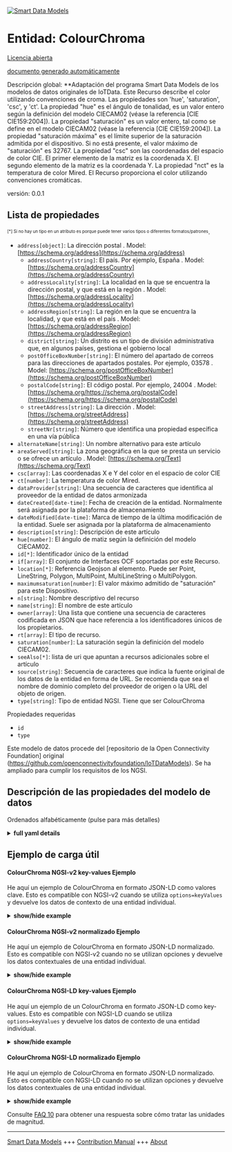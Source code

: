 <!-- 10-Header -->  
[![Smart Data Models](https://smartdatamodels.org/wp-content/uploads/2022/01/SmartDataModels_logo.png "Logo")](https://smartdatamodels.org)  
Entidad: ColourChroma  
=====================<!-- /10-Header -->  
<!-- 15-License -->  
[Licencia abierta](https://github.com/smart-data-models//dataModel.OCF/blob/master/ColourChroma/LICENSE.md)  
[documento generado automáticamente](https://docs.google.com/presentation/d/e/2PACX-1vTs-Ng5dIAwkg91oTTUdt8ua7woBXhPnwavZ0FxgR8BsAI_Ek3C5q97Nd94HS8KhP-r_quD4H0fgyt3/pub?start=false&loop=false&delayms=3000#slide=id.gb715ace035_0_60)  
<!-- /15-License -->  
<!-- 20-Description -->  
Descripción global: **Adaptación del programa Smart Data Models de los modelos de datos originales de IoTData. Este Recurso describe el color utilizando convenciones de croma. Las propiedades son 'hue', 'saturation', 'csc', y 'ct'. La propiedad "hue" es el ángulo de tonalidad, es un valor entero según la definición del modelo CIECAM02 (véase la referencia [CIE CIE159:2004]). La propiedad "saturación" es un valor entero, tal como se define en el modelo CIECAM02 (véase la referencia [CIE CIE159:2004]). La propiedad "saturación máxima" es el límite superior de la saturación admitida por el dispositivo. Si no está presente, el valor máximo de "saturación" es 32767. La propiedad "csc" son las coordenadas del espacio de color CIE.   El primer elemento de la matriz es la coordenada X.   El segundo elemento de la matriz es la coordenada Y. La propiedad "nct" es la temperatura de color Mired. El Recurso proporciona el color utilizando convenciones cromáticas.  
versión: 0.0.1  
<!-- /20-Description -->  
<!-- 30-PropertiesList -->  

## Lista de propiedades  

<sup><sub>[*] Si no hay un tipo en un atributo es porque puede tener varios tipos o diferentes formatos/patrones</sub></sup>.  
- `address[object]`: La dirección postal  . Model: [https://schema.org/address](https://schema.org/address)	- `addressCountry[string]`: El país. Por ejemplo, España  . Model: [https://schema.org/addressCountry](https://schema.org/addressCountry)  
	- `addressLocality[string]`: La localidad en la que se encuentra la dirección postal, y que está en la región  . Model: [https://schema.org/addressLocality](https://schema.org/addressLocality)  
	- `addressRegion[string]`: La región en la que se encuentra la localidad, y que está en el país  . Model: [https://schema.org/addressRegion](https://schema.org/addressRegion)  
	- `district[string]`: Un distrito es un tipo de división administrativa que, en algunos países, gestiona el gobierno local    
	- `postOfficeBoxNumber[string]`: El número del apartado de correos para las direcciones de apartados postales. Por ejemplo, 03578  . Model: [https://schema.org/postOfficeBoxNumber](https://schema.org/postOfficeBoxNumber)  
	- `postalCode[string]`: El código postal. Por ejemplo, 24004  . Model: [https://schema.org/https://schema.org/postalCode](https://schema.org/https://schema.org/postalCode)  
	- `streetAddress[string]`: La dirección  . Model: [https://schema.org/streetAddress](https://schema.org/streetAddress)  
	- `streetNr[string]`: Número que identifica una propiedad específica en una vía pública    
- `alternateName[string]`: Un nombre alternativo para este artículo  - `areaServed[string]`: La zona geográfica en la que se presta un servicio o se ofrece un artículo  . Model: [https://schema.org/Text](https://schema.org/Text)- `csc[array]`: Las coordenadas X e Y del color en el espacio de color CIE  - `ct[number]`: La temperatura de color Mired.  - `dataProvider[string]`: Una secuencia de caracteres que identifica al proveedor de la entidad de datos armonizada  - `dateCreated[date-time]`: Fecha de creación de la entidad. Normalmente será asignada por la plataforma de almacenamiento  - `dateModified[date-time]`: Marca de tiempo de la última modificación de la entidad. Suele ser asignada por la plataforma de almacenamiento  - `description[string]`: Descripción de este artículo  - `hue[number]`: El ángulo de matiz según la definición del modelo CIECAM02.  - `id[*]`: Identificador único de la entidad  - `if[array]`: El conjunto de Interfaces OCF soportadas por este Recurso.  - `location[*]`: Referencia Geojson al elemento. Puede ser Point, LineString, Polygon, MultiPoint, MultiLineString o MultiPolygon.  - `maximumsaturation[number]`: El valor máximo admitido de "saturación" para este Dispositivo.  - `n[string]`: Nombre descriptivo del recurso  - `name[string]`: El nombre de este artículo  - `owner[array]`: Una lista que contiene una secuencia de caracteres codificada en JSON que hace referencia a los identificadores únicos de los propietarios.  - `rt[array]`: El tipo de recurso.  - `saturation[number]`: La saturación según la definición del modelo CIECAM02.  - `seeAlso[*]`: lista de uri que apuntan a recursos adicionales sobre el artículo  - `source[string]`: Secuencia de caracteres que indica la fuente original de los datos de la entidad en forma de URL. Se recomienda que sea el nombre de dominio completo del proveedor de origen o la URL del objeto de origen.  - `type[string]`: Tipo de entidad NGSI. Tiene que ser ColourChroma  <!-- /30-PropertiesList -->  
<!-- 35-RequiredProperties -->  
Propiedades requeridas  
- `id`  - `type`  <!-- /35-RequiredProperties -->  
<!-- 40-RequiredProperties -->  
Este modelo de datos procede del [repositorio de la Open Connectivity Foundation] original (https://github.com/openconnectivityfoundation/IoTDataModels). Se ha ampliado para cumplir los requisitos de los NGSI.  
<!-- /40-RequiredProperties -->  
<!-- 50-DataModelHeader -->  
## Descripción de las propiedades del modelo de datos  
Ordenados alfabéticamente (pulse para más detalles)  
<!-- /50-DataModelHeader -->  
<!-- 60-ModelYaml -->  
<details><summary><strong>full yaml details</strong></summary>    
```yaml  
ColourChroma:    
  description: 'Smart Data Models Program adaptation of the original IoTData data Models. This Resource describes the colour using chroma conventions. Properties are ''hue'', ''saturation'', ''csc'', and ''ct''. The Property ''hue'' is the hue angle, it is an integer value as defined by the CIECAM02 model definition (see reference [CIE CIE159:2004]). The Property ''saturation'' is an integer value as defined by the CIECAM02 model definition (see reference [CIE CIE159:2004]). The Property ''maximumsaturation'' is the upper bound on the saturation supported by the Device. If not present the maximum value for ''saturation'' is 32767. The Property ''csc'' is the colour space coordinates in CIE colour space.   The first item in the array is the X coordinate.   The second item in the array is the Y coordinate. The Property ''nct'' is the Mired colour temperature. The Resource provides the colour using chroma conventions.'    
  properties:    
    address:    
      description: The mailing address    
      properties:    
        addressCountry:    
          description: 'The country. For example, Spain'    
          type: string    
          x-ngsi:    
            model: https://schema.org/addressCountry    
            type: Property    
        addressLocality:    
          description: 'The locality in which the street address is, and which is in the region'    
          type: string    
          x-ngsi:    
            model: https://schema.org/addressLocality    
            type: Property    
        addressRegion:    
          description: 'The region in which the locality is, and which is in the country'    
          type: string    
          x-ngsi:    
            model: https://schema.org/addressRegion    
            type: Property    
        district:    
          description: 'A district is a type of administrative division that, in some countries, is managed by the local government'    
          type: string    
          x-ngsi:    
            type: Property    
        postOfficeBoxNumber:    
          description: 'The post office box number for PO box addresses. For example, 03578'    
          type: string    
          x-ngsi:    
            model: https://schema.org/postOfficeBoxNumber    
            type: Property    
        postalCode:    
          description: 'The postal code. For example, 24004'    
          type: string    
          x-ngsi:    
            model: https://schema.org/https://schema.org/postalCode    
            type: Property    
        streetAddress:    
          description: The street address    
          type: string    
          x-ngsi:    
            model: https://schema.org/streetAddress    
            type: Property    
        streetNr:    
          description: Number identifying a specific property on a public street    
          type: string    
          x-ngsi:    
            type: Property    
      type: object    
      x-ngsi:    
        model: https://schema.org/address    
        type: Property    
    alternateName:    
      description: An alternative name for this item    
      type: string    
      x-ngsi:    
        type: Property    
    areaServed:    
      description: The geographic area where a service or offered item is provided    
      type: string    
      x-ngsi:    
        model: https://schema.org/Text    
        type: Property    
    csc:    
      description: The X and Y coordinates of the colour in CIE colour space    
      items:    
        maximum: 1    
        minimum: 0    
        type: number    
      maxItems: 2    
      minItems: 2    
      type: array    
      x-ngsi:    
        type: Property    
    ct:    
      description: The Mired colour temperature.    
      minimum: 0    
      type: number    
      x-ngsi:    
        type: Property    
    dataProvider:    
      description: A sequence of characters identifying the provider of the harmonised data entity    
      type: string    
      x-ngsi:    
        type: Property    
    dateCreated:    
      description: Entity creation timestamp. This will usually be allocated by the storage platform    
      format: date-time    
      type: string    
      x-ngsi:    
        type: Property    
    dateModified:    
      description: Timestamp of the last modification of the entity. This will usually be allocated by the storage platform    
      format: date-time    
      type: string    
      x-ngsi:    
        type: Property    
    description:    
      description: A description of this item    
      type: string    
      x-ngsi:    
        type: Property    
    hue:    
      description: The hue angle as defined by the CIECAM02 model definition.    
      maximum: 360.0    
      minimum: 0.0    
      type: number    
      x-ngsi:    
        type: Property    
    id:    
      anyOf:    
        - description: Identifier format of any NGSI entity    
          maxLength: 256    
          minLength: 1    
          pattern: ^[\w\-\.\{\}\$\+\*\[\]`|~^@!,:\\]+$    
          type: string    
          x-ngsi:    
            type: Property    
        - description: Identifier format of any NGSI entity    
          format: uri    
          type: string    
          x-ngsi:    
            type: Property    
      description: Unique identifier of the entity    
      x-ngsi:    
        type: Property    
    if:    
      description: The OCF Interface set supported by this Resource.    
      items:    
        enum:    
          - oic.if.a    
          - oic.if.baseline    
        maxLength: 64    
        type: string    
      minItems: 2    
      readOnly: true    
      type: array    
      uniqueItems: true    
      x-ngsi:    
        type: Property    
    location:    
      description: 'Geojson reference to the item. It can be Point, LineString, Polygon, MultiPoint, MultiLineString or MultiPolygon'    
      oneOf:    
        - description: Geojson reference to the item. Point    
          properties:    
            bbox:    
              items:    
                type: number    
              minItems: 4    
              type: array    
            coordinates:    
              items:    
                type: number    
              minItems: 2    
              type: array    
            type:    
              enum:    
                - Point    
              type: string    
          required:    
            - type    
            - coordinates    
          title: GeoJSON Point    
          type: object    
          x-ngsi:    
            type: GeoProperty    
        - description: Geojson reference to the item. LineString    
          properties:    
            bbox:    
              items:    
                type: number    
              minItems: 4    
              type: array    
            coordinates:    
              items:    
                items:    
                  type: number    
                minItems: 2    
                type: array    
              minItems: 2    
              type: array    
            type:    
              enum:    
                - LineString    
              type: string    
          required:    
            - type    
            - coordinates    
          title: GeoJSON LineString    
          type: object    
          x-ngsi:    
            type: GeoProperty    
        - description: Geojson reference to the item. Polygon    
          properties:    
            bbox:    
              items:    
                type: number    
              minItems: 4    
              type: array    
            coordinates:    
              items:    
                items:    
                  items:    
                    type: number    
                  minItems: 2    
                  type: array    
                minItems: 4    
                type: array    
              type: array    
            type:    
              enum:    
                - Polygon    
              type: string    
          required:    
            - type    
            - coordinates    
          title: GeoJSON Polygon    
          type: object    
          x-ngsi:    
            type: GeoProperty    
        - description: Geojson reference to the item. MultiPoint    
          properties:    
            bbox:    
              items:    
                type: number    
              minItems: 4    
              type: array    
            coordinates:    
              items:    
                items:    
                  type: number    
                minItems: 2    
                type: array    
              type: array    
            type:    
              enum:    
                - MultiPoint    
              type: string    
          required:    
            - type    
            - coordinates    
          title: GeoJSON MultiPoint    
          type: object    
          x-ngsi:    
            type: GeoProperty    
        - description: Geojson reference to the item. MultiLineString    
          properties:    
            bbox:    
              items:    
                type: number    
              minItems: 4    
              type: array    
            coordinates:    
              items:    
                items:    
                  items:    
                    type: number    
                  minItems: 2    
                  type: array    
                minItems: 2    
                type: array    
              type: array    
            type:    
              enum:    
                - MultiLineString    
              type: string    
          required:    
            - type    
            - coordinates    
          title: GeoJSON MultiLineString    
          type: object    
          x-ngsi:    
            type: GeoProperty    
        - description: Geojson reference to the item. MultiLineString    
          properties:    
            bbox:    
              items:    
                type: number    
              minItems: 4    
              type: array    
            coordinates:    
              items:    
                items:    
                  items:    
                    items:    
                      type: number    
                    minItems: 2    
                    type: array    
                  minItems: 4    
                  type: array    
                type: array    
              type: array    
            type:    
              enum:    
                - MultiPolygon    
              type: string    
          required:    
            - type    
            - coordinates    
          title: GeoJSON MultiPolygon    
          type: object    
          x-ngsi:    
            type: GeoProperty    
      x-ngsi:    
        type: GeoProperty    
    maximumsaturation:    
      description: The maximum supported value of 'saturation' for this Device.    
      maximum: 32767    
      minimum: 0    
      readOnly: true    
      type: number    
      x-ngsi:    
        type: Property    
    n:    
      description: Friendly name of the Resource    
      maxLength: 64    
      readOnly: true    
      type: string    
      x-ngsi:    
        type: Property    
    name:    
      description: The name of this item    
      type: string    
      x-ngsi:    
        type: Property    
    owner:    
      description: A List containing a JSON encoded sequence of characters referencing the unique Ids of the owner(s)    
      items:    
        anyOf:    
          - description: Identifier format of any NGSI entity    
            maxLength: 256    
            minLength: 1    
            pattern: ^[\w\-\.\{\}\$\+\*\[\]`|~^@!,:\\]+$    
            type: string    
            x-ngsi:    
              type: Property    
          - description: Identifier format of any NGSI entity    
            format: uri    
            type: string    
            x-ngsi:    
              type: Property    
        description: Unique identifier of the entity    
        x-ngsi:    
          type: Property    
      type: array    
      x-ngsi:    
        type: Property    
    rt:    
      description: The Resource Type.    
      items:    
        enum:    
          - oic.r.colour.chroma    
        maxLength: 64    
        type: string    
      minItems: 1    
      readOnly: true    
      type: array    
      uniqueItems: true    
      x-ngsi:    
        type: Property    
    saturation:    
      description: The saturation as defined by the CIECAM02 model definition.    
      maximum: 32767    
      minimum: 0    
      type: number    
      x-ngsi:    
        type: Property    
    seeAlso:    
      description: list of uri pointing to additional resources about the item    
      oneOf:    
        - items:    
            format: uri    
            type: string    
          minItems: 1    
          type: array    
        - format: uri    
          type: string    
      x-ngsi:    
        type: Property    
    source:    
      description: 'A sequence of characters giving the original source of the entity data as a URL. Recommended to be the fully qualified domain name of the source provider, or the URL to the source object'    
      type: string    
      x-ngsi:    
        type: Property    
    type:    
      description: NGSI entity type. It has to be ColourChroma    
      enum:    
        - ColourChroma    
      type: string    
      x-ngsi:    
        type: Property    
  required:    
    - id    
    - type    
  type: object    
  x-derived-from: https://github.com/OpenInterConnect/IoTDataModels/blob/master/ColourChromaResURI.swagger.json    
  x-disclaimer: 'Redistribution and use in source and binary forms, with or without modification, are permitted  provided that the license conditions are met. Copyleft (c) 2022 Contributors to Smart Data Models Program'    
  x-license-url: https://github.com/smart-data-models/dataModel.OCF/blob/master/ColourChroma/LICENSE.md    
  x-model-schema: https://smart-data-models.github.io/dataModel.IoTDataModels/ColourChroma/schema.json    
  x-model-tags: OCF    
  x-version: 0.0.1    
```  
</details>    
<!-- /60-ModelYaml -->  
<!-- 70-MiddleNotes -->  
<!-- /70-MiddleNotes -->  
<!-- 80-Examples -->  
## Ejemplo de carga útil  
#### ColourChroma NGSI-v2 key-values Ejemplo  
He aquí un ejemplo de ColourChroma en formato JSON-LD como valores clave. Esto es compatible con NGSI-v2 cuando se utiliza `options=keyValues` y devuelve los datos de contexto de una entidad individual.  
<details><summary><strong>show/hide example</strong></summary>    
```json  
{  
    "id": "urn:ngsi-ld:ColourChroma:id:VBKK:04819905",  
    "dateCreated": "1993-07-29T18:02:30Z",  
    "dateModified": "1997-02-20T15:50:29Z",  
    "source": "Similar let phone prevent live local. Lay thus teacher send ea",  
    "name": "As investment offer fact become senior. Avoid want information them west present.",  
    "alternateName": "Great pay beat. D",  
    "description": "Read pass respond hour which hea",  
    "dataProvider": "Suffer prove push ",  
    "owner": [  
        "urn:ngsi-ld:ColourChroma:items:PUPR:35081327",  
        "urn:ngsi-ld:ColourChroma:items:DDOU:92095052"  
    ],  
    "seeAlso": [  
        "urn:ngsi-ld:ColourChroma:items:ZIZO:86166167"  
    ],  
    "location": {  
        "type": "Point",  
        "coordinates": [  
            -9.2514065,  
            77.705794  
        ]  
    },  
    "address": {  
        "streetAddress": "Contain color start respond pressure seven entire. Theory step difficult.",  
        "addressLocality": "Receive skin join opportunity government activity relate. Job region shake executive. Any father help decide bad go.",  
        "addressRegion": "Pressure board collection",  
        "addressCountry": "Say floor radio similar former high. Director ch",  
        "postalCode": "Send pressure yet executive computer.",  
        "postOfficeBoxNumber": "Better little why. Discover report local chair a. Letter American later minute scientist. Great change every artist return.",  
        "streetNr": "Citizen ",  
        "district": "Follow price at matter contain fine. North environmental citizen hundred start. Many live upon name Mrs."  
    },  
    "areaServed": "Recognize never",  
    "rt": [  
        "oic.r.colour.chroma"  
    ],  
    "ct": 864,  
    "hue": 80.9,  
    "saturation": 25247,  
    "maximumsaturation": 25247,  
    "csc": [  
        0.4,  
        0.6  
    ],  
    "n": "Sure although middle eye official.",  
    "if": [  
        "oic.if.a",  
        "oic.if.baseline"  
    ],  
    "type": "ColourChroma"  
}  
```  
</details>  
#### ColourChroma NGSI-v2 normalizado Ejemplo  
He aquí un ejemplo de ColourChroma en formato JSON-LD normalizado. Esto es compatible con NGSI-v2 cuando no se utilizan opciones y devuelve los datos contextuales de una entidad individual.  
<details><summary><strong>show/hide example</strong></summary>    
```json  
{  
    "id": "urn:ngsi-ld:ColourChroma:id:VBKK:04819905",  
    "dateCreated": {  
        "type": "DateTime",  
        "value": "1993-07-29T18:02:30Z"  
    },  
    "dateModified": {  
        "type": "DateTime",  
        "value": "1997-02-20T15:50:29Z"  
    },  
    "source": {  
        "type": "Text",  
        "value": "Similar let phone prevent live local. Lay thus teacher send ea"  
    },  
    "name": {  
        "type": "Text",  
        "value": "As investment offer fact become senior. Avoid want information them west present."  
    },  
    "alternateName": {  
        "type": "Text",  
        "value": "Great pay beat. D"  
    },  
    "description": {  
        "type": "Text",  
        "value": "Read pass respond hour which hea"  
    },  
    "dataProvider": {  
        "type": "Text",  
        "value": "Suffer prove push "  
    },  
    "owner": {  
        "type": "StructuredValue",  
        "value": [  
            "urn:ngsi-ld:ColourChroma:items:PUPR:35081327",  
            "urn:ngsi-ld:ColourChroma:items:DDOU:92095052"  
        ]  
    },  
    "seeAlso": {  
        "type": "StructuredValue",  
        "value": [  
            "urn:ngsi-ld:ColourChroma:items:ZIZO:86166167"  
        ]  
    },  
    "location": {  
        "type": "geo:json",  
        "value": {  
            "type": "Point",  
            "coordinates": [  
                -9.2514065,  
                77.705794  
            ]  
        }  
    },  
    "address": {  
        "type": "StructuredValue",  
        "value": {  
            "streetAddress": "Contain color start respond pressure seven entire. Theory step difficult.",  
            "addressLocality": "Receive skin join opportunity government activity relate. Job region shake executive. Any father help decide bad go.",  
            "addressRegion": "Pressure board collection",  
            "addressCountry": "Say floor radio similar former high. Director ch",  
            "postalCode": "Send pressure yet executive computer.",  
            "postOfficeBoxNumber": "Better little why. Discover report local chair a. Letter American later minute scientist. Great change every artist return.",  
            "streetNr": "Citizen ",  
            "district": "Follow price at matter contain fine. North environmental citizen hundred start. Many live upon name Mrs."  
        }  
    },  
    "areaServed": {  
        "type": "Text",  
        "value": "Recognize never"  
    },  
    "rt": {  
        "type": "StructuredValue",  
        "value": [  
            "oic.r.colour.chroma"  
        ]  
    },  
    "ct": {  
        "type": "Number",  
        "value": 864  
    },  
    "hue": {  
        "type": "Number",  
        "value": 80.9  
    },  
    "saturation": {  
        "type": "Number",  
        "value": 25247  
    },  
    "maximumsaturation": {  
        "type": "Number",  
        "value": 25247  
    },  
    "csc": {  
        "type": "StructuredValue",  
        "value": [  
            0.4,  
            0.6  
        ]  
    },  
    "n": {  
        "type": "Text",  
        "value": "Sure although middle eye official."  
    },  
    "if": {  
        "type": "StructuredValue",  
        "value": [  
            "oic.if.a",  
            "oic.if.baseline"  
        ]  
    },  
    "type": "ColourChroma"  
}  
```  
</details>  
#### ColourChroma NGSI-LD key-values Ejemplo  
He aquí un ejemplo de un ColourChroma en formato JSON-LD como key-values. Esto es compatible con NGSI-LD cuando se utiliza `options=keyValues` y devuelve los datos de contexto de una entidad individual.  
<details><summary><strong>show/hide example</strong></summary>    
```json  
{  
    "id": "urn:ngsi-ld:ColourChroma:id:VBKK:04819905",  
    "dateCreated": "1993-07-29T18:02:30Z",  
    "dateModified": "1997-02-20T15:50:29Z",  
    "source": "Similar let phone prevent live local. Lay thus teacher send ea",  
    "name": "As investment offer fact become senior. Avoid want information them west present.",  
    "alternateName": "Great pay beat. D",  
    "description": "Read pass respond hour which hea",  
    "dataProvider": "Suffer prove push ",  
    "owner": [  
        "urn:ngsi-ld:ColourChroma:items:PUPR:35081327",  
        "urn:ngsi-ld:ColourChroma:items:DDOU:92095052"  
    ],  
    "seeAlso": [  
        "urn:ngsi-ld:ColourChroma:items:ZIZO:86166167"  
    ],  
    "location": {  
        "type": "Point",  
        "coordinates": [  
            -9.2514065,  
            77.705794  
        ]  
    },  
    "address": {  
        "streetAddress": "Contain color start respond pressure seven entire. Theory step difficult.",  
        "addressLocality": "Receive skin join opportunity government activity relate. Job region shake executive. Any father help decide bad go.",  
        "addressRegion": "Pressure board collection",  
        "addressCountry": "Say floor radio similar former high. Director ch",  
        "postalCode": "Send pressure yet executive computer.",  
        "postOfficeBoxNumber": "Better little why. Discover report local chair a. Letter American later minute scientist. Great change every artist return.",  
        "streetNr": "Citizen ",  
        "district": "Follow price at matter contain fine. North environmental citizen hundred start. Many live upon name Mrs."  
    },  
    "areaServed": "Recognize never",  
    "rt": [  
        "oic.r.colour.chroma"  
    ],  
    "ct": 864,  
    "hue": 80.9,  
    "saturation": 25247,  
    "maximumsaturation": 25247,  
    "csc": [  
        0.4,  
        0.6  
    ],  
    "n": "Sure although middle eye official.",  
    "if": [  
        "oic.if.a",  
        "oic.if.baseline"  
    ],  
    "type": "ColourChroma",  
    "@context": [  
        "https://smartdatamodels.org/context.jsonld"  
    ]  
}  
```  
</details>  
#### ColourChroma NGSI-LD normalizado Ejemplo  
He aquí un ejemplo de ColourChroma en formato JSON-LD normalizado. Esto es compatible con NGSI-LD cuando no se utilizan opciones y devuelve los datos contextuales de una entidad individual.  
<details><summary><strong>show/hide example</strong></summary>    
```json  
{  
    "id": "urn:ngsi-ld:ColourChroma:id:VBKK:04819905",  
    "dateCreated": {  
        "type": "Property",  
        "value": {  
            "@type": "DateTime",  
            "@value": "1993-07-29T18:02:30Z"  
        }  
    },  
    "dateModified": {  
        "type": "Property",  
        "value": {  
            "@type": "DateTime",  
            "@value": "1997-02-20T15:50:29Z"  
        }  
    },  
    "source": {  
        "type": "Property",  
        "value": "Similar let phone prevent live local. Lay thus teacher send ea"  
    },  
    "name": {  
        "type": "Property",  
        "value": "As investment offer fact become senior. Avoid want information them west present."  
    },  
    "alternateName": {  
        "type": "Property",  
        "value": "Great pay beat. D"  
    },  
    "description": {  
        "type": "Property",  
        "value": "Read pass respond hour which hea"  
    },  
    "dataProvider": {  
        "type": "Property",  
        "value": "Suffer prove push "  
    },  
    "owner": {  
        "type": "Property",  
        "value": [  
            "urn:ngsi-ld:ColourChroma:items:PUPR:35081327",  
            "urn:ngsi-ld:ColourChroma:items:DDOU:92095052"  
        ]  
    },  
    "seeAlso": {  
        "type": "Property",  
        "value": [  
            "urn:ngsi-ld:ColourChroma:items:ZIZO:86166167"  
        ]  
    },  
    "location": {  
        "type": "GeoProperty",  
        "value": {  
            "type": "Point",  
            "coordinates": [  
                -9.2514065,  
                77.705794  
            ]  
        }  
    },  
    "address": {  
        "type": "Property",  
        "value": {  
            "streetAddress": "Contain color start respond pressure seven entire. Theory step difficult.",  
            "addressLocality": "Receive skin join opportunity government activity relate. Job region shake executive. Any father help decide bad go.",  
            "addressRegion": "Pressure board collection",  
            "addressCountry": "Say floor radio similar former high. Director ch",  
            "postalCode": "Send pressure yet executive computer.",  
            "postOfficeBoxNumber": "Better little why. Discover report local chair a. Letter American later minute scientist. Great change every artist return.",  
            "streetNr": "Citizen ",  
            "district": "Follow price at matter contain fine. North environmental citizen hundred start. Many live upon name Mrs."  
        }  
    },  
    "areaServed": {  
        "type": "Property",  
        "value": "Recognize never"  
    },  
    "rt": {  
        "type": "Property",  
        "value": [  
            "oic.r.colour.chroma"  
        ]  
    },  
    "ct": {  
        "type": "Property",  
        "value": 864  
    },  
    "hue": {  
        "type": "Property",  
        "value": 80.9  
    },  
    "saturation": {  
        "type": "Property",  
        "value": 25247  
    },  
    "maximumsaturation": {  
        "type": "Property",  
        "value": 25247  
    },  
    "csc": {  
        "type": "Property",  
        "value": [  
            0.4,  
            0.6  
        ]  
    },  
    "n": {  
        "type": "Property",  
        "value": "Sure although middle eye official."  
    },  
    "if": {  
        "type": "Property",  
        "value": [  
            "oic.if.a",  
            "oic.if.baseline"  
        ]  
    },  
    "type": "ColourChroma",  
    "@context": [  
        "https://smartdatamodels.org/context.jsonld"  
    ]  
}  
```  
</details><!-- /80-Examples -->  
<!-- 90-FooterNotes -->  
<!-- /90-FooterNotes -->  
<!-- 95-Units -->  
Consulte [FAQ 10](https://smartdatamodels.org/index.php/faqs/) para obtener una respuesta sobre cómo tratar las unidades de magnitud.  
<!-- /95-Units -->  
<!-- 97-LastFooter -->  
---  
[Smart Data Models](https://smartdatamodels.org) +++ [Contribution Manual](https://bit.ly/contribution_manual) +++ [About](https://bit.ly/Introduction_SDM)<!-- /97-LastFooter -->  

